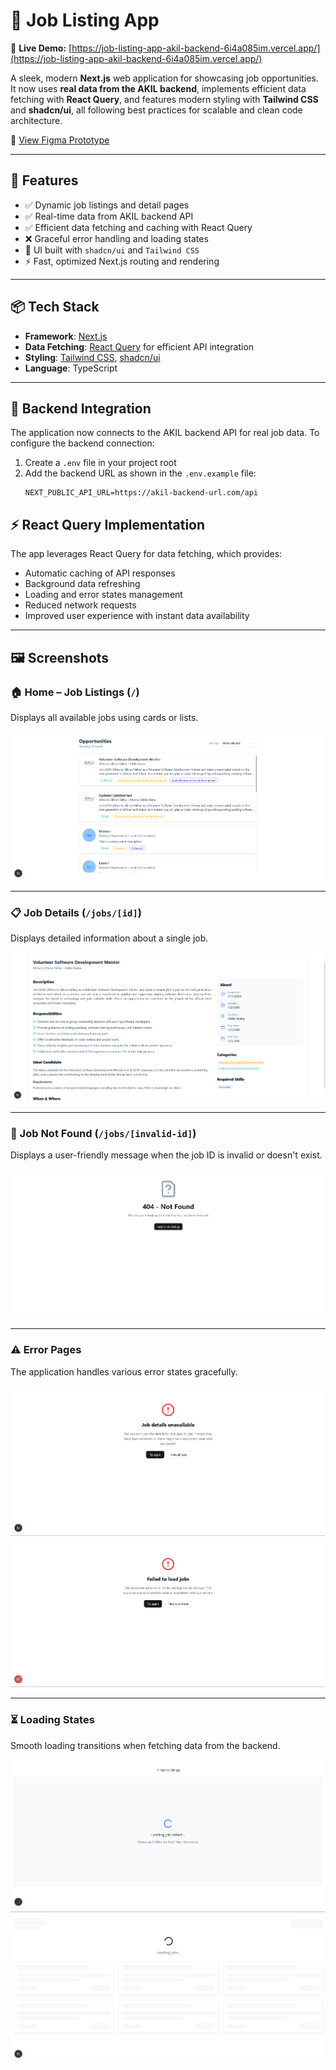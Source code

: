 # 💼 Job Listing App

🔗 **Live Demo:** [https://job-listing-app-akil-backend-6i4a085im.vercel.app/](https://job-listing-app-akil-backend-6i4a085im.vercel.app/)

A sleek, modern **Next.js** web application for showcasing job opportunities. It now uses **real data from the AKIL backend**, implements efficient data fetching with **React Query**, and features modern styling with **Tailwind CSS** and **shadcn/ui**, all following best practices for scalable and clean code architecture.

🎨 [View Figma Prototype](https://www.figma.com/file/igmFo7dypzpuM02KJi8cay/Task-1?type=design&node-id=0%3A1&mode=design&t=FUZyVfl0w887g31l-1)

---

## 🧠 Features

-   ✅ Dynamic job listings and detail pages
-   ✅ Real-time data from AKIL backend API
-   ✅ Efficient data fetching and caching with React Query
-   ❌ Graceful error handling and loading states
-   💅 UI built with `shadcn/ui` and `Tailwind CSS`
-   ⚡ Fast, optimized Next.js routing and rendering

---

## 📦 Tech Stack

-   **Framework**: [Next.js](https://nextjs.org/)
-   **Data Fetching**: [React Query](https://tanstack.com/query/latest) for efficient API integration
-   **Styling**: [Tailwind CSS](https://tailwindcss.com/), [shadcn/ui](https://ui.shadcn.com/)
-   **Language**: TypeScript

---

## 🔌 Backend Integration

The application now connects to the AKIL backend API for real job data. To configure the backend connection:

1. Create a `.env` file in your project root
2. Add the backend URL as shown in the `.env.example` file:
    ```
    NEXT_PUBLIC_API_URL=https://akil-backend-url.com/api
    ```

## ⚡ React Query Implementation

The app leverages React Query for data fetching, which provides:

-   Automatic caching of API responses
-   Background data refreshing
-   Loading and error states management
-   Reduced network requests
-   Improved user experience with instant data availability

---

## 🖼️ Screenshots

### 🏠 Home – Job Listings (`/`)

Displays all available jobs using cards or lists.

![Job Listings](./github/screenshots/general-ui.png)

---

### 📋 Job Details (`/jobs/[id]`)

Displays detailed information about a single job.

![Job Details](./github/screenshots/job-details.png)

---

### 🚫 Job Not Found (`/jobs/[invalid-id]`)

Displays a user-friendly message when the job ID is invalid or doesn't exist.

![Job Not Found](./github/screenshots/job-not-found.png)

---

### ⚠️ Error Pages

The application handles various error states gracefully.

![Error - Job ID](./github/screenshots/error-job-id.png)
![Error - Jobs](./github/screenshots/error-jobs.png)

---

### ⏳ Loading States

Smooth loading transitions when fetching data from the backend.

![Loading - Job ID](./github/screenshots/loading-job-id.png)
![Loading - Jobs](./github/screenshots/loading-jobs.png)
